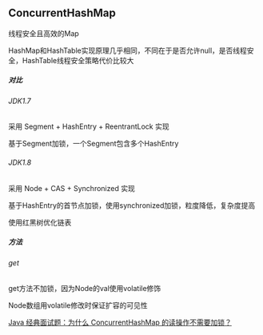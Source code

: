ConcurrentHashMap
-

线程安全且高效的Map

HashMap和HashTable实现原理几乎相同，不同在于是否允许null，是否线程安全，HashTable线程安全策略代价比较大

##### 对比

###### JDK1.7

采用 Segment + HashEntry + ReentrantLock 实现

基于Segment加锁，一个Segment包含多个HashEntry
 
###### JDK1.8

采用 Node + CAS + Synchronized 实现

基于HashEntry的首节点加锁，使用synchronized加锁，粒度降低，复杂度提高

使用红黑树优化链表

##### 方法

###### get

get方法不加锁，因为Node的val使用volatile修饰

Node数组用volatile修改时保证扩容的可见性

[Java 经典面试题：为什么 ConcurrentHashMap 的读操作不需要加锁？](https://mp.weixin.qq.com/s/Id29MyFHddStZTznSKn3uQ)